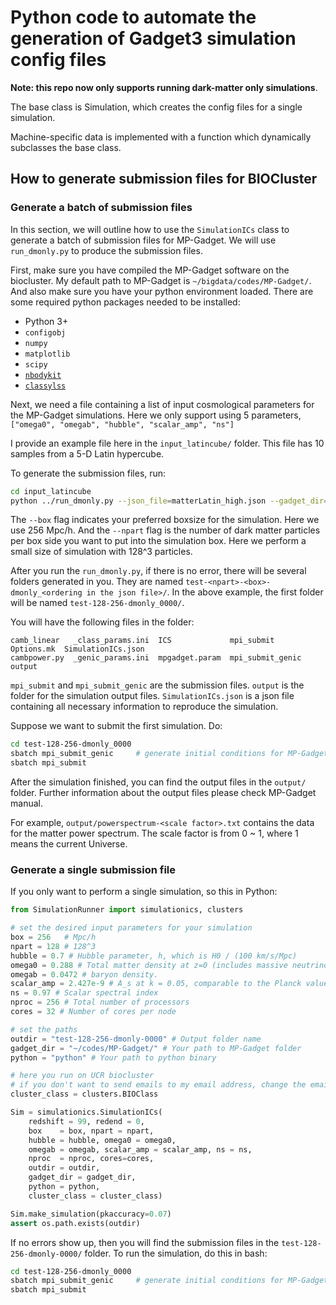 # Python code to automate the generation of Gadget3 simulation config files

**Note: this repo now only supports running dark-matter only simulations**.

The base class is Simulation, which creates the config files for a single simulation.

Machine-specific data is implemented with a function which dynamically subclasses the base class.

## How to generate submission files for BIOCluster

### Generate a batch of submission files

In this section, we will outline how to use the `SimulationICs` class to generate a batch of submission files for MP-Gadget.
We will use `run_dmonly.py` to produce the submission files.

First, make sure you have compiled the MP-Gadget software on the biocluster.
My default path to MP-Gadget is `~/bigdata/codes/MP-Gadget/`.
And also make sure you have your python environment loaded.
There are some required python packages needed to be installed:

- Python 3+
- `configobj`
- `numpy`
- `matplotlib`
- `scipy`
- [`nbodykit`](https://github.com/bccp/nbodykit)
- [`classylss`](https://github.com/nickhand/classylss)

Next, we need a file containing a list of input cosmological parameters for the MP-Gadget simulations.
Here we only support using 5 parameters, `["omega0", "omegab", "hubble", "scalar_amp", "ns"]`

I provide an example file here in the `input_latincube/` folder.
This file has 10 samples from a 5-D Latin hypercube.

To generate the submission files, run:

```bash
cd input_latincube
python ../run_dmonly.py --json_file=matterLatin_high.json --gadget_dir=<path/to/MP-Gadget/> --box=256 --npart=128
```

The `--box` flag indicates your preferred boxsize for the simulation. Here we use 256 Mpc/h.
And the `--npart` flag is the number of dark matter particles per box side you want to put into the simulation box. Here we perform a small size of simulation with 128^3 particles.

After you run the `run_dmonly.py`, if there is no error, there will be several folders generated in you.
They are named `test-<npart>-<box>-dmonly_<ordering in the json file>/`.
In the above example,
the first folder will be named `test-128-256-dmonly_0000/`.

You will have the following files in the folder:
```
camb_linear   _class_params.ini  ICS             mpi_submit        Options.mk  SimulationICs.json
cambpower.py  _genic_params.ini  mpgadget.param  mpi_submit_genic  output
```
`mpi_submit` and `mpi_submit_genic` are the submission files.
`output` is the folder for the simulation output files.
`SimulationICs.json` is a json file containing all necessary information to reproduce the simulation.

Suppose we want to submit the first simulation.
Do:
```bash
cd test-128-256-dmonly_0000
sbatch mpi_submit_genic     # generate initial conditions for MP-Gadget
sbatch mpi_submit
```

After the simulation finished, you can find the output files in the `output/` folder.
Further information about the output files please check MP-Gadget manual.

For example, `output/powerspectrum-<scale factor>.txt` contains the data for the matter power spectrum.
The scale factor is from 0 ~ 1, where 1 means the current Universe.

### Generate a single submission file

If you only want to perform a single simulation, so this in Python:
```python
from SimulationRunner import simulationics, clusters

# set the desired input parameters for your simulation
box = 256   # Mpc/h
npart = 128 # 128^3
hubble = 0.7 # Hubble parameter, h, which is H0 / (100 km/s/Mpc)
omega0 = 0.288 # Total matter density at z=0 (includes massive neutrinos and baryons)
omegab = 0.0472 # baryon density.
scalar_amp = 2.427e-9 # A_s at k = 0.05, comparable to the Planck value.
ns = 0.97 # Scalar spectral index
nproc = 256 # Total number of processors
cores = 32 # Number of cores per node

# set the paths
outdir = "test-128-256-dmonly-0000" # Output folder name
gadget_dir = "~/codes/MP-Gadget/" # Your path to MP-Gadget folder
python = "python" # Your path to python binary

# here you run on UCR biocluster
# if you don't want to send emails to my email address, change the email in BIOClass class :)
cluster_class = clusters.BIOClass

Sim = simulationics.SimulationICs(
    redshift = 99, redend = 0,
    box    = box, npart = npart,
    hubble = hubble, omega0 = omega0,
    omegab = omegab, scalar_amp = scalar_amp, ns = ns,
    nproc  = nproc, cores=cores,
    outdir = outdir,
    gadget_dir = gadget_dir,
    python = python,
    cluster_class = cluster_class)

Sim.make_simulation(pkaccuracy=0.07)
assert os.path.exists(outdir)
```

If no errors show up, then you will find the submission files in the `test-128-256-dmonly-0000/` folder.
To run the simulation, do this in bash:
```bash
cd test-128-256-dmonly_0000
sbatch mpi_submit_genic     # generate initial conditions for MP-Gadget
sbatch mpi_submit
```
